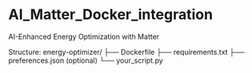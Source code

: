 # AI_Matter_Docker_integration
AI-Enhanced Energy Optimization with Matter

Structure:
energy-optimizer/
├── Dockerfile
├── requirements.txt
├── preferences.json (optional)
└── your_script.py

